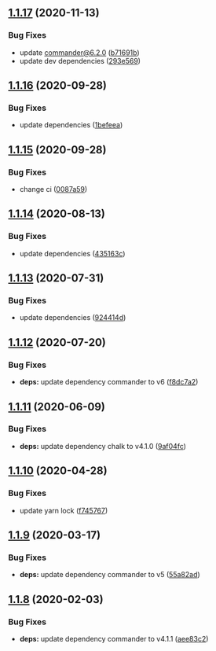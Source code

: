 ## [1.1.17](https://github.com/JimmyBeldone/mk-react-comp/compare/v1.1.16...v1.1.17) (2020-11-13)


### Bug Fixes

* update commander@6.2.0 ([b71691b](https://github.com/JimmyBeldone/mk-react-comp/commit/b71691b6ccfea2e332df142f349cb89c45891c2f))
* update dev dependencies ([293e569](https://github.com/JimmyBeldone/mk-react-comp/commit/293e56907dd08fca987e7d1b7db0cea91de6f8cf))

## [1.1.16](https://github.com/JimmyBeldone/mk-react-comp/compare/v1.1.15...v1.1.16) (2020-09-28)


### Bug Fixes

* update dependencies ([1befeea](https://github.com/JimmyBeldone/mk-react-comp/commit/1befeeae5ab96f9a711372a7c202308f6a23fd98))

## [1.1.15](https://github.com/JimmyBeldone/mk-react-comp/compare/v1.1.14...v1.1.15) (2020-09-28)


### Bug Fixes

* change ci ([0087a59](https://github.com/JimmyBeldone/mk-react-comp/commit/0087a59e83cc2cd1bd00285739e02a0b4940db02))

## [1.1.14](https://github.com/JimmyBeldone/mk-react-comp/compare/v1.1.13...v1.1.14) (2020-08-13)


### Bug Fixes

* update dependencies ([435163c](https://github.com/JimmyBeldone/mk-react-comp/commit/435163c0712abc95bbe70c99ecbacc6596191853))

## [1.1.13](https://github.com/JimmyBeldone/mk-react-comp/compare/v1.1.12...v1.1.13) (2020-07-31)


### Bug Fixes

* update dependencies ([924414d](https://github.com/JimmyBeldone/mk-react-comp/commit/924414d500265d7863fd4cdcf7fb0622e873cde3))

## [1.1.12](https://github.com/JimmyBeldone/mk-react-comp/compare/v1.1.11...v1.1.12) (2020-07-20)


### Bug Fixes

* **deps:** update dependency commander to v6 ([f8dc7a2](https://github.com/JimmyBeldone/mk-react-comp/commit/f8dc7a2ea927c7d819654dfea5df96a53a02ca62))

## [1.1.11](https://github.com/JimmyBeldone/mk-react-comp/compare/v1.1.10...v1.1.11) (2020-06-09)


### Bug Fixes

* **deps:** update dependency chalk to v4.1.0 ([9af04fc](https://github.com/JimmyBeldone/mk-react-comp/commit/9af04fc5c6e31e2d8a1d3c8df6859c9bc64462b3))

## [1.1.10](https://github.com/JimmyBeldone/mk-react-comp/compare/v1.1.9...v1.1.10) (2020-04-28)


### Bug Fixes

* update yarn lock ([f745767](https://github.com/JimmyBeldone/mk-react-comp/commit/f745767fddf25129e6e44debf0e21d4407db9c6d))

## [1.1.9](https://github.com/JimmyBeldone/mk-react-comp/compare/v1.1.8...v1.1.9) (2020-03-17)


### Bug Fixes

* **deps:** update dependency commander to v5 ([55a82ad](https://github.com/JimmyBeldone/mk-react-comp/commit/55a82ad))

## [1.1.8](https://github.com/JimmyBeldone/mk-react-comp/compare/v1.1.7...v1.1.8) (2020-02-03)


### Bug Fixes

* **deps:** update dependency commander to v4.1.1 ([aee83c2](https://github.com/JimmyBeldone/mk-react-comp/commit/aee83c2))
